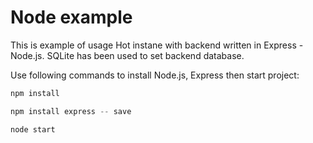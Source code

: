 # Node example #


This is example of usage Hot instane with backend written in Express - Node.js. SQLite has been used to set backend database.

 Use following commands to install Node.js, Express then start project:

```javascript
npm install

npm install express -- save

node start
```




